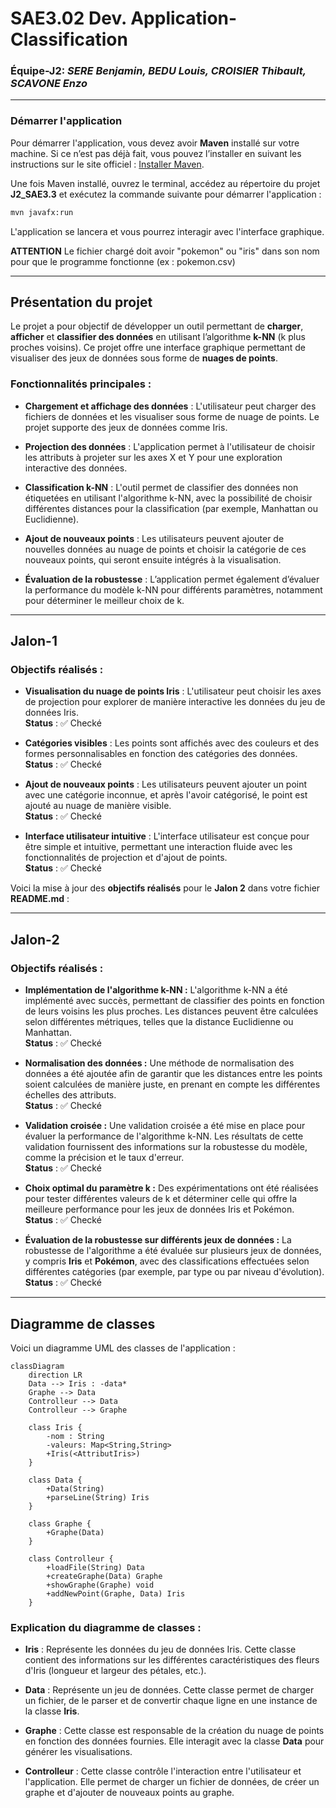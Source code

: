 # SAE3.02 Dev. Application-Classification

### Équipe-J2: *SERE Benjamin, BEDU Louis, CROISIER Thibault, SCAVONE Enzo*

---

### Démarrer l'application

Pour démarrer l'application, vous devez avoir **Maven** installé sur votre machine. Si ce n’est pas déjà fait, vous pouvez l’installer en suivant les instructions sur le site officiel : [Installer Maven](https://maven.apache.org/download.cgi).

Une fois Maven installé, ouvrez le terminal, accédez au répertoire du projet **J2_SAE3.3** et exécutez la commande suivante pour démarrer l'application :

```bash
mvn javafx:run
```

L'application se lancera et vous pourrez interagir avec l'interface graphique.

__ATTENTION__ Le fichier chargé doit avoir "pokemon" ou "iris" dans son nom pour que le programme fonctionne (ex : pokemon.csv)

---

## Présentation du projet

Le projet a pour objectif de développer un outil permettant de **charger**, **afficher** et **classifier des données** en utilisant l’algorithme **k-NN** (k plus proches voisins). Ce projet offre une interface graphique permettant de visualiser des jeux de données sous forme de **nuages de points**.

### Fonctionnalités principales :

- **Chargement et affichage des données** : L'utilisateur peut charger des fichiers de données et les visualiser sous forme de nuage de points. Le projet supporte des jeux de données comme Iris.

- **Projection des données** : L'application permet à l'utilisateur de choisir les attributs à projeter sur les axes X et Y pour une exploration interactive des données.

- **Classification k-NN** : L'outil permet de classifier des données non étiquetées en utilisant l'algorithme k-NN, avec la possibilité de choisir différentes distances pour la classification (par exemple, Manhattan ou Euclidienne).

- **Ajout de nouveaux points** : Les utilisateurs peuvent ajouter de nouvelles données au nuage de points et choisir la catégorie de ces nouveaux points, qui seront ensuite intégrés à la visualisation.

- **Évaluation de la robustesse** : L’application permet également d’évaluer la performance du modèle k-NN pour différents paramètres, notamment pour déterminer le meilleur choix de k.

---

## Jalon-1

### Objectifs réalisés :

- **Visualisation du nuage de points Iris** : L'utilisateur peut choisir les axes de projection pour explorer de manière interactive les données du jeu de données Iris.  
  **Status** : ✅ Checké

- **Catégories visibles** : Les points sont affichés avec des couleurs et des formes personnalisables en fonction des catégories des données.  
  **Status** : ✅ Checké

- **Ajout de nouveaux points** : Les utilisateurs peuvent ajouter un point avec une catégorie inconnue, et après l'avoir catégorisé, le point est ajouté au nuage de manière visible.  
  **Status** : ✅ Checké

- **Interface utilisateur intuitive** : L'interface utilisateur est conçue pour être simple et intuitive, permettant une interaction fluide avec les fonctionnalités de projection et d'ajout de points.  
  **Status** : ✅ Checké

Voici la mise à jour des **objectifs réalisés** pour le **Jalon 2** dans votre fichier **README.md** :

---

## Jalon-2

### Objectifs réalisés :

- **Implémentation de l'algorithme k-NN :** L'algorithme k-NN a été implémenté avec succès, permettant de classifier des points en fonction de leurs voisins les plus proches. Les distances peuvent être calculées selon différentes métriques, telles que la distance Euclidienne ou Manhattan.  
  **Status** : ✅ Checké

- **Normalisation des données :** Une méthode de normalisation des données a été ajoutée afin de garantir que les distances entre les points soient calculées de manière juste, en prenant en compte les différentes échelles des attributs.  
  **Status** : ✅ Checké

- **Validation croisée :** Une validation croisée a été mise en place pour évaluer la performance de l'algorithme k-NN. Les résultats de cette validation fournissent des informations sur la robustesse du modèle, comme la précision et le taux d'erreur.  
  **Status** : ✅ Checké

- **Choix optimal du paramètre k :** Des expérimentations ont été réalisées pour tester différentes valeurs de k et déterminer celle qui offre la meilleure performance pour les jeux de données Iris et Pokémon.  
  **Status** : ✅ Checké

- **Évaluation de la robustesse sur différents jeux de données :** La robustesse de l'algorithme a été évaluée sur plusieurs jeux de données, y compris **Iris** et **Pokémon**, avec des classifications effectuées selon différentes catégories (par exemple, par type ou par niveau d'évolution).  
  **Status** : ✅ Checké


---


## Diagramme de classes

Voici un diagramme UML des classes de l'application :

```mermaid
classDiagram
    direction LR
    Data --> Iris : -data*
    Graphe --> Data
    Controlleur --> Data
    Controlleur --> Graphe

    class Iris {
        -nom : String
        -valeurs: Map<String,String>
        +Iris(<AttributIris>)
    }

    class Data {
        +Data(String)
        +parseLine(String) Iris
    }

    class Graphe {
        +Graphe(Data)
    }

    class Controlleur {
        +loadFile(String) Data
        +createGraphe(Data) Graphe
        +showGraphe(Graphe) void
        +addNewPoint(Graphe, Data) Iris
    }
```

### Explication du diagramme de classes :

- **Iris** : Représente les données du jeu de données Iris. Cette classe contient des informations sur les différentes caractéristiques des fleurs d'Iris (longueur et largeur des pétales, etc.).

- **Data** : Représente un jeu de données. Cette classe permet de charger un fichier, de le parser et de convertir chaque ligne en une instance de la classe **Iris**.

- **Graphe** : Cette classe est responsable de la création du nuage de points en fonction des données fournies. Elle interagit avec la classe **Data** pour générer les visualisations.

- **Controlleur** : Cette classe contrôle l'interaction entre l'utilisateur et l'application. Elle permet de charger un fichier de données, de créer un graphe et d'ajouter de nouveaux points au graphe.

